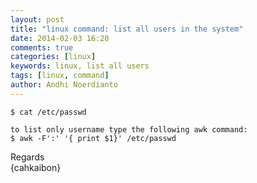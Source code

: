 ```yaml
---
layout: post
title: "linux command: list all users in the system"
date: 2014-02-03 16:20
comments: true
categories: [linux]
keywords: linux, list all users
tags: [linux, command]
author: Andhi Noerdianto 
---
```

```
$ cat /etc/passwd

to list only username type the following awk command:
$ awk -F':' '{ print $1}' /etc/passwd
```

Regards<br/>
{cahkaibon}

